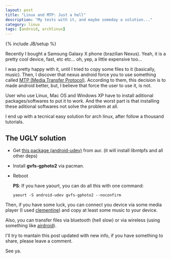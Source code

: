```yaml
---
layout: post
title: "Linux and MTP: Just a hell"
description: "My tests with it, and maybe someday a solution..."
category: linux
tags: [android, archlinux]
---
```

{% include JB/setup %}

Recently I bought a Samsung Galaxy X phone (brazilian Nexus). Yeah, it is a pretty cool device, fast, etc etc... oh, yep, a little expensive too...

I was pretty happy with it, until I tried to copy some files to it (basically, music). Then, I discover that nexus android force you to use something called [MTP (Media Transfer Protocol)](http://en.wikipedia.org/wiki/Media_Transfer_Protocol).
According to them, this decision is to made android better, but, I believe that force the user to use it, is not.

User who use Linux, Mac OS and Windows XP have to install aditional packages/softwares to put it to work. And the worst part is that installing these aditional softwares not solve the problem at all.

I end up with a tecnical easy solution for arch linux, after follow a thousand tutorials.

## The **UGLY** solution

* Get [this package (android-udev)](https://aur.archlinux.org/packages.php?ID=51476) from aur. (it will install libmtpfs and all other deps)
* Install **gvfs-gphoto2** via pacman.
* Reboot

  **PS**: If you have yaourt, you can do all this with one command:

      yaourt -S android-udev gvfs-gphoto2 --noconfirm

Then, if you have some luck, you can connect you device via some media player (I used [clementine](http://code.google.com/p/clementine-player/)) and copy at least some music to your device.

Also, you can transfer files via bluetooth (hell slow) or via wireless (using something like [airdroid](https://play.google.com/store/apps/details?id=com.sand.airdroid)).

I'll try to mantain this post updated with new info, if you have something to share, please leave a comment.

See ya.

